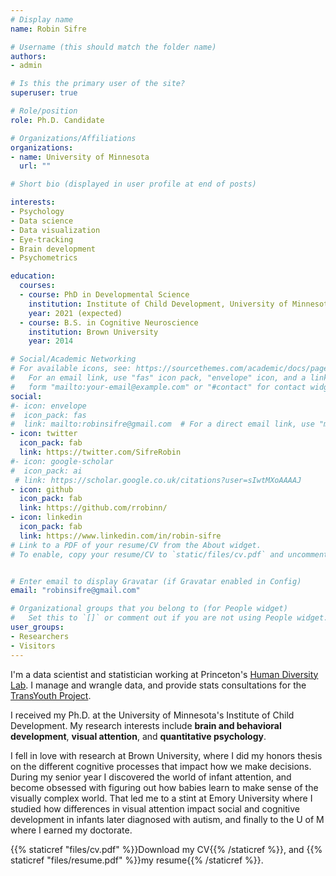 ```yaml
---
# Display name
name: Robin Sifre

# Username (this should match the folder name)
authors:
- admin

# Is this the primary user of the site?
superuser: true

# Role/position
role: Ph.D. Candidate

# Organizations/Affiliations
organizations:
- name: University of Minnesota
  url: ""

# Short bio (displayed in user profile at end of posts)

interests:
- Psychology
- Data science
- Data visualization 
- Eye-tracking
- Brain development
- Psychometrics

education:
  courses:
  - course: PhD in Developmental Science
    institution: Institute of Child Development, University of Minnesota
    year: 2021 (expected)
  - course: B.S. in Cognitive Neuroscience
    institution: Brown University
    year: 2014

# Social/Academic Networking
# For available icons, see: https://sourcethemes.com/academic/docs/page-builder/#icons
#   For an email link, use "fas" icon pack, "envelope" icon, and a link in the
#   form "mailto:your-email@example.com" or "#contact" for contact widget.
social:
#- icon: envelope
#  icon_pack: fas
#  link: mailto:robinsifre@gmail.com  # For a direct email link, use "mailto:robinsifre@gmail.com".
- icon: twitter
  icon_pack: fab
  link: https://twitter.com/SifreRobin
#- icon: google-scholar
#  icon_pack: ai
 # link: https://scholar.google.co.uk/citations?user=sIwtMXoAAAAJ
- icon: github
  icon_pack: fab
  link: https://github.com/rrobinn/
- icon: linkedin
  icon_pack: fab
  link: https://www.linkedin.com/in/robin-sifre
# Link to a PDF of your resume/CV from the About widget.
# To enable, copy your resume/CV to `static/files/cv.pdf` and uncomment the lines below.


# Enter email to display Gravatar (if Gravatar enabled in Config)
email: "robinsifre@gmail.com"

# Organizational groups that you belong to (for People widget)
#   Set this to `[]` or comment out if you are not using People widget.
user_groups:
- Researchers
- Visitors
---
```

I'm a data scientist and statistician working at Princeton's [Human Diversity Lab](https://hudl.princeton.edu/). I manage and wrangle data, and provide stats consultations for the [TransYouth Project](https://hudl.princeton.edu/research-0).  

I received my Ph.D. at the University of Minnesota's Institute of Child Development. My research interests include  <b>brain and behavioral development</b>, <b>visual attention</b>, and <b>quantitative psychology</b>.  

I fell in love with research at Brown University, where I did my honors thesis on the different cognitive processes that impact how we make  decisions. During my senior year I discovered the world of infant attention, and become obsessed with figuring out how babies learn to make sense of the visually complex world. That led me to a stint at Emory University where I studied how differences in visual attention impact social and cognitive development in infants later diagnosed with autism, and finally to the U of M where I earned my doctorate.

{{% staticref "files/cv.pdf" %}}Download my CV{{% /staticref %}}, and {{% staticref "files/resume.pdf" %}}my resume{{% /staticref %}}.  



